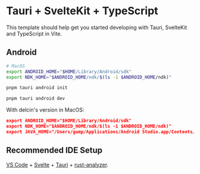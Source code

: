 # Tauri + SvelteKit + TypeScript

This template should help get you started developing with Tauri, SvelteKit and TypeScript in Vite.

## Android

```bash
# MacOS
export ANDROID_HOME="$HOME/Library/Android/sdk"
export NDK_HOME="$ANDROID_HOME/ndk/$(ls -1 $ANDROID_HOME/ndk)"

pnpm tauri android init

pnpm tauri android dev
```


With delcin's version in MacOS:
```json
export ANDROID_HOME="$HOME/Library/Android/sdk"
export NDK_HOME="$ANDROID_HOME/ndk/$(ls -1 $ANDROID_HOME/ndk)"
export JAVA_HOME="/Users/gump/Applications/Android Studio.app/Contents/jbr/Contents/Home"
```

## Recommended IDE Setup

[VS Code](https://code.visualstudio.com/) + [Svelte](https://marketplace.visualstudio.com/items?itemName=svelte.svelte-vscode) + [Tauri](https://marketplace.visualstudio.com/items?itemName=tauri-apps.tauri-vscode) + [rust-analyzer](https://marketplace.visualstudio.com/items?itemName=rust-lang.rust-analyzer).
